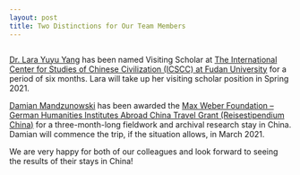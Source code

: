 ```yaml
---
layout: post
title: Two Distinctions for Our Team Members
---
```


<span class="image left"><img src="/assets/images/alfons-morales-YLSwjSy7stw-unsplash.jpg" alt="" title="" style=""></span>

[Dr. Lara Yuyu Yang](https://www.sinologie.uni-freiburg.de/Mitarbeiterinnen/projektmitarbeiterinnen/yang) has been named Visiting Scholar at [The International Center for Studies of Chinese Civilization (ICSCC) at Fudan University](http://icscc.fudan.edu.cn/en/index.php?c=fwxz&a=show&id=63) for a period of six months. Lara will take up her visiting scholar position in Spring 2021.

[Damian Mandzunowski](https://www.sinologie.uni-freiburg.de/Mitarbeiterinnen/projektmitarbeiterinnen/mandzunowski) has been awarded the [Max Weber Foundation – German Humanities Institutes Abroad China Travel Grant (Reisestipendium China)](https://www.maxweberstiftung.de/en/foerderung/travel-grants-for-china.html) for a three-month-long fieldwork and archival research stay in China. Damian will commence the trip, if the situation allows, in March 2021.

We are very happy for both of our colleagues and look forward to seeing the results of their stays in China!
